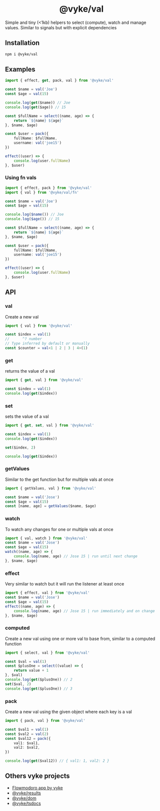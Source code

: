 <div align="center">
	<h1>
		@vyke/val
	</h1>
</div>
Simple and tiny (<1kb) helpers to select (compute), watch and manage values. Similar to signals but with explicit dependencies

## Installation
```sh
npm i @vyke/val
```

## Examples
```ts
import { effect, get, pack, val } from '@vyke/val'

const $name = val('Joe')
const $age = val(15)

console.log(get($name)) // Joe
console.log(get($age)) // 15

const $fullName = select((name, age) => {
	return `${name} ${age}`
}, $name, $age)

const $user = pack({
	fullName: $fullName,
	username: val('joe15')
})

effect((user) => {
	console.log(user.fullName)
}, $user)
```

### Using fn vals
```ts
import { effect, pack } from '@vyke/val'
import { val } from '@vyke/val/fn'

const $name = val('Joe')
const $age = val(15)

console.log($name()) // Joe
console.log($age()) // 15

const $fullName = select((name, age) => {
	return `${name} ${age}`
}, $name, $age)

const $user = pack({
	fullName: $fullName,
	username: val('joe15')
})

effect((user) => {
	console.log(user.fullName)
}, $user)
```

## API
### val
Create a new val

```ts
import { val } from '@vyke/val'

const $index = val(1)
//      ^? number
// Type inferred by default or manually
const $counter = val<1 | 2 | 3 | 4>(1)
```

### get
returns the value of a val

```ts
import { get, val } from '@vyke/val'

const $index = val(1)
console.log(get($index))
```

### set

sets the value of a val

```ts
import { get, set, val } from '@vyke/val'

const $index = val(1)
console.log(get($index))

set($index, 2)

console.log(get($index))
```

### getValues
Similar to the get function but for multiple vals at once

```ts
import { getValues, val } from '@vyke/val'

const $name = val('Jose')
const $age = val(15)
const [name, age] = getValues($name, $age)
```

### watch
To watch any changes for one or multiple vals at once

```ts
import { val, watch } from '@vyke/val'
const $name = val('Jose')
const $age = val(15)
watch((name, age) => {
	console.log(name, age) // Jose 15 | run until next change
}, $name, $age)
```

### effect
Very similar to watch but it will run the listener at least once

```ts
import { effect, val } from '@vyke/val'
const $name = val('Jose')
const $age = val(15)
effect((name, age) => {
	console.log(name, age) // Jose 15 | run immediately and on change
}, $name, $age)
```

### computed
Create a new val using one or more val to base from, similar to a computed function

```ts
import { select, val } from '@vyke/val'

const $val = val(1)
const $plusOne = select((value) => {
	return value + 1
}, $val)
console.log(get($plusOne)) // 2
set($val, 2)
console.log(get($plusOne)) // 3
```

### pack
Create a new val using the given object where each key is a val

```ts
import { pack, val } from '@vyke/val'

const $val1 = val(1)
const $val2 = val(2)
const $val12 = pack({
	val1: $val1,
	val2: $val2,
})

console.log(get($val12)) // { val1: 1, val2: 2 }
```

## Others vyke projects
- [Flowmodoro app by vyke](https://github.com/albizures/vyke-flowmodoro)
- [@vyke/results](https://github.com/albizures/vyke-results)
- [@vyke/dom](https://github.com/albizures/vyke-dom)
- [@vyke/tsdocs](https://github.com/albizures/vyke-tsdocs)
